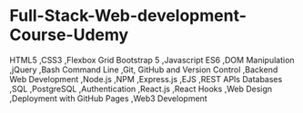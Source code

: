 # Full-Stack-Web-development-Course-Udemy
HTML5  ,CSS3  ,Flexbox  Grid  Bootstrap 5  ,Javascript ES6  ,DOM Manipulation  ,jQuery  ,Bash Command Line  ,Git, GitHub and Version Control  ,Backend Web Development  ,Node.js  ,NPM  ,Express.js  ,EJS  ,REST  APIs  Databases  ,SQL  ,PostgreSQL  ,Authentication  ,React.js  ,React Hooks  ,Web Design  ,Deployment with GitHub Pages  ,Web3 Development 
